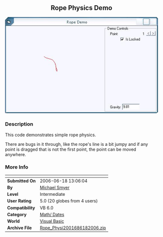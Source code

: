 ﻿<div align="center">

## Rope Physics Demo

<img src="PIC2006618145406452.JPG">
</div>

### Description

This code demonstrates simple rope physics.

There are bugs in it through, like the rope's line is a bit jumpy and if any point is dragged that is not the first point, the point can be moved anywhere.
 
### More Info
 


<span>             |<span>
---                |---
**Submitted On**   |2006-06-18 13:06:04
**By**             |[Michael Smyer](https://github.com/Planet-Source-Code/PSCIndex/blob/master/ByAuthor/michael-smyer.md)
**Level**          |Intermediate
**User Rating**    |5.0 (20 globes from 4 users)
**Compatibility**  |VB 6\.0
**Category**       |[Math/ Dates](https://github.com/Planet-Source-Code/PSCIndex/blob/master/ByCategory/math-dates__1-37.md)
**World**          |[Visual Basic](https://github.com/Planet-Source-Code/PSCIndex/blob/master/ByWorld/visual-basic.md)
**Archive File**   |[Rope\_Physi2001686182006\.zip](https://github.com/Planet-Source-Code/michael-smyer-rope-physics-demo__1-65704/archive/master.zip)








